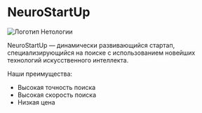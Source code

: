# NeuroStartUp

![Логотип Нетологии](https://repository-images.githubusercontent.com/255044032/59c4ff80-7cbc-11ea-9024-ca03b8212324)

NeuroStartUp — динамически развивающийся стартап, специализирующийся на поиске с использованием новейших технологий искусственного интеллекта.

Наши преимущества:

- Высокая точность поиска
- Высокая скорость поиска
- Низкая цена

